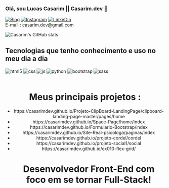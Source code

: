 ### Olá, sou Lucas Casarim || Casarim.dev 👋

[![Blog](https://img.shields.io/badge/Gmail-D14836?style=for-the-badge&logo=gmail&logoColor=white)]()
[![Instagram](https://img.shields.io/badge/Instagram-E4405F?style=for-the-badge&logo=instagram&logoColor=white)](https://www.instagram.com/lucascasarim_/)
[![LinkeDin](https://img.shields.io/badge/LinkedIn-0077B5?style=for-the-badge&logo=linkedin&logoColor=white)](https://www.linkedin.com/in/lucas-casarim-1b2886261/) <br> E-mail : casarim.dev@gmail.com

![Casarim's GitHub stats](https://github-readme-stats.vercel.app/api?username=casarimdev&show_icons=true&theme=dark)

## Tecnologias que tenho conhecimento e uso no meu dia a dia
<div style="display: inline_block">
  <img align="center" alt="html5" src="https://img.shields.io/badge/HTML5-E34F26?style=for-the-badge&logo=html5&logoColor=white" />
  <img align="center" alt="css" src="https://img.shields.io/badge/CSS3-1572B6?style=for-the-badge&logo=css3&logoColor=white" />
  <img align="center" alt="js" src="https://img.shields.io/badge/JavaScript-F7DF1E?style=for-the-badge&logo=javascript&logoColor=black" />
  <img align="center" alt="python" src="https://img.shields.io/badge/Python-14354C?style=for-the-badge&logo=python&logoColor=white" />
  <img align="center" alt="bootstrap" src="https://img.shields.io/badge/Bootstrap-563D7C?style=for-the-badge&logo=bootstrap&logoColor=white" />
  <img align="center" alt="sass" src="https://img.shields.io/badge/Sass-CC6699?style=for-the-badge&logo=sass&logoColor=white" />
  
</div><br/>

<div style="text-align: center">
  <h1> Meus principais projetos : </h1>
  <ul>
    <li>https://casarimdev.github.io/Projeto-ClipBoard-LandingPage/clipboard-landing-page-master/pages/home
    <li>https://casarimdev.github.io/Space-Page/home/index
    <li>https://casarimdev.github.io/Formulario-Bootstrap/index
    <li>https://casarimdev.github.io/Site-Real-psicologa/paginas/index
    <li>https://casarimdev.github.io/projeto-cordel/cordel
    <li>https://casarimdev.github.io/projeto-social1/social
    <li>https://casarimdev.github.io/ex010-flex-grid/

<h1>Desenvolvedor Front-End com foco em se tornar Full-Stack!</h1>




